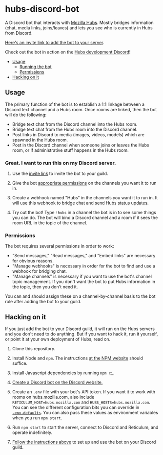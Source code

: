 # hubs-discord-bot

A Discord bot that interacts with [Mozilla Hubs](https://hubs.mozilla.com). Mostly bridges information (chat, media links, joins/leaves) and lets you see who is currently in Hubs from Discord.

[Here's an invite link to add the bot to your server][bot-invite].

Check out the bot in action on the [Hubs development Discord][hubs-discord]!

* [Usage](#usage)
    * [Running the bot](#great-i-want-to-run-this-on-my-discord-server)
    * [Permissions](#permissions)
* [Hacking on it](#hacking-on-it)

## Usage

The primary function of the bot is to establish a 1:1 linkage between a Discord text channel and a Hubs room. Once rooms are linked, then the bot will do the following:

- Bridge text chat from the Discord channel into the Hubs room.
- Bridge text chat from the Hubs room into the Discord channel.
- Post links in Discord to media (images, videos, models) which are spawned in the Hubs room.
- Post in the Discord channel when someone joins or leaves the Hubs room, or if administrative stuff happens in the Hubs room.

### Great. I want to run this on my Discord server.

1. Use the [invite link][bot-invite] to invite the bot to your guild.

2. Give the bot [appropriate permissions](#permissions) on the channels you want it to run in.

3. Create a webhook named "Hubs" in the channels you want it to run in. It will use this webhook to bridge chat and
   send Hubs status updates.

4. Try out the bot! Type `!hubs` in a channel the bot is in to see some things you can do. The bot will bind a Discord channel and a room if it sees the room URL in the topic of the channel.

### Permissions

The bot requires several permissions in order to work:

- "Send messages," "Read messages," and "Embed links" are necessary for obvious reasons.
- "Manage webhooks" is necessary in order for the bot to find and use a webhook for bridging chat.
- "Manage channels" is necessary if you want to use the bot's channel topic management. If you don't want the bot to put
  Hubs information in the topic, then you don't need it.

You can and should assign these on a channel-by-channel basis to the bot role after adding the bot to your guild.

## Hacking on it

If you just add the bot to your Discord guild, it will run on the Hubs servers and you don't need to do anything.
But if you want to hack it, run it yourself, or point it at your own deployment of Hubs, read on.

1. Clone this repository.

2. Install Node and `npm`. The instructions [at the NPM website][npm] should suffice.

3. Install Javascript dependencies by running `npm ci`.

4. [Create a Discord bot on the Discord website.][discord-docs]

5. Create an `.env` file with your bot's API token. If you want it to work with rooms on hubs.mozilla.com, also include `RETICULUM_HOST=hubs.mozilla.com` and `HUBS_HOSTS=hubs.mozilla.com`. You can see the different configuration bits you can override in [`.env.defaults`](./.env.defaults). You can also pass these values as environment variables when you run `npm start`.

6. Run `npm start` to start the server, connect to Discord and Reticulum, and operate indefinitely.

7. [Follow the instructions above](#usage) to set up and use the bot on your Discord guild.

[npm]: https://nodejs.org/en/
[discord-docs]: https://discordapp.com/developers/docs/intro
[hubs-discord]: https://discord.gg/wHmY4nd
[bot-invite]: https://discordapp.com/oauth2/authorize?client_id=509129921826914304&permissions=536890368&scope=bot
